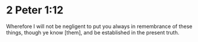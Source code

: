 # 2 Peter 1:12

Wherefore I will not be negligent to put you always in remembrance of these things, though ye know [them], and be established in the present truth.